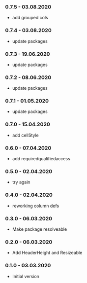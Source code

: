 ### 0.7.5 - 03.08.2020
* add grouped cols
### 0.7.4 - 03.08.2020
* update packages
### 0.7.3 - 19.06.2020
* update packages
### 0.7.2 - 08.06.2020
* update packages
### 0.7.1 - 01.05.2020
* update packages
### 0.7.0 - 15.04.2020
* add cellStyle
### 0.6.0 - 07.04.2020
* add requiredqualifiedaccess
### 0.5.0 - 02.04.2020
* try again
### 0.4.0 - 02.04.2020
* reworking column defs
### 0.3.0 - 06.03.2020
* Make package resolveable
### 0.2.0 - 06.03.2020
* Add HeaderHeight and Resizeable
### 0.1.0 - 03.03.2020
* Initial version
